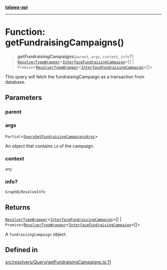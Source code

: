 [**talawa-api**](../../../../README.md)

***

# Function: getFundraisingCampaigns()

> **getFundraisingCampaigns**(`parent`, `args`, `context`, `info`?): [`ResolverTypeWrapper`](../../../../types/generatedGraphQLTypes/type-aliases/ResolverTypeWrapper.md)\<[`InterfaceFundraisingCampaign`](../../../../models/FundraisingCampaign/interfaces/InterfaceFundraisingCampaign.md)\>[] \| `Promise`\<[`ResolverTypeWrapper`](../../../../types/generatedGraphQLTypes/type-aliases/ResolverTypeWrapper.md)\<[`InterfaceFundraisingCampaign`](../../../../models/FundraisingCampaign/interfaces/InterfaceFundraisingCampaign.md)\>[]\>

This query will fetch the fundraisingCampaign as a transaction from database.

## Parameters

### parent

### args

`Partial`\<[`QueryGetFundraisingCampaignsArgs`](../../../../types/generatedGraphQLTypes/type-aliases/QueryGetFundraisingCampaignsArgs.md)\>

An object that contains `id` of the campaign.

### context

`any`

### info?

`GraphQLResolveInfo`

## Returns

[`ResolverTypeWrapper`](../../../../types/generatedGraphQLTypes/type-aliases/ResolverTypeWrapper.md)\<[`InterfaceFundraisingCampaign`](../../../../models/FundraisingCampaign/interfaces/InterfaceFundraisingCampaign.md)\>[] \| `Promise`\<[`ResolverTypeWrapper`](../../../../types/generatedGraphQLTypes/type-aliases/ResolverTypeWrapper.md)\<[`InterfaceFundraisingCampaign`](../../../../models/FundraisingCampaign/interfaces/InterfaceFundraisingCampaign.md)\>[]\>

A `fundraisingCampaign` object.

## Defined in

[src/resolvers/Query/getFundraisingCampaigns.ts:11](https://github.com/Suyash878/talawa-api/blob/f376d03c37e9acd046e7cc983947432c95f74442/src/resolvers/Query/getFundraisingCampaigns.ts#L11)
